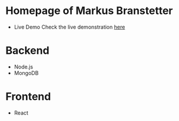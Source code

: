 # Homepage of Markus Branstetter

- Live Demo
Check the live demonstration <a href="https://markusb.ddns.net/">here</a>

# Backend
- Node.js
- MongoDB

# Frontend
- React 